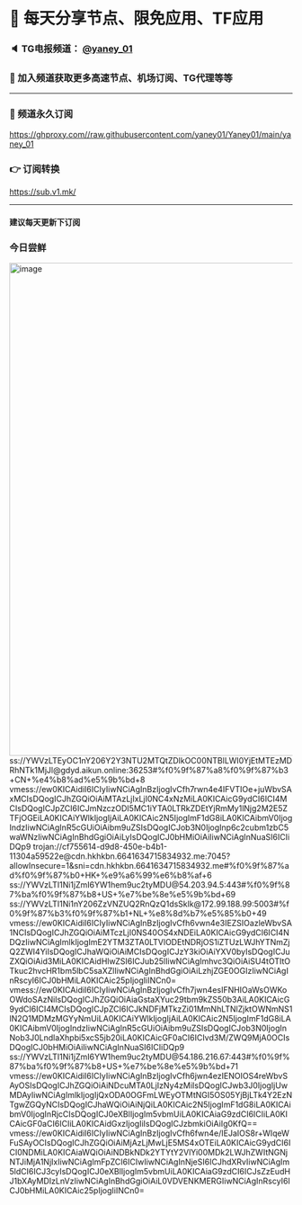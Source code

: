 # 🚀 每天分享节点、限免应用、TF应用
### 🔈 TG电报频道： [@yaney_01](https://t.me/yaney_01) 
### 🔔 加入频道获取更多高速节点、机场订阅、TG代理等等  
***
### 🔗  频道永久订阅
   https://ghproxy.com//raw.githubusercontent.com/yaney01/Yaney01/main/yaney_01
### 👉  订阅转换
   https://sub.v1.mk/
***
#### 建议每天更新下订阅
### 今日尝鲜
<img width="877" alt="image" src="https://user-images.githubusercontent.com/53202722/221729957-380daf09-e442-4bf1-821f-cb4e77bae91c.png">
ss://YWVzLTEyOC1nY206Y2Y3NTU2MTQtZDlkOC00NTBlLWI0YjEtMTEzMDRhNTk1MjJl@gdyd.aikun.online:36253#%f0%9f%87%a8%f0%9f%87%b3+CN+%e4%b8%ad%e5%9b%bd+8
vmess://ew0KICAidiI6ICIyIiwNCiAgInBzIjogIvCfh7rwn4e4IFVTIOe+juWbvSAxMCIsDQogICJhZGQiOiAiMTAzLjIxLjI0NC4xNzMiLA0KICAicG9ydCI6ICI4MCIsDQogICJpZCI6ICJmNzczODI5MC1iYTA0LTRkZDEtYjRmMy1lNjg2M2E5ZTFjOGEiLA0KICAiYWlkIjogIjAiLA0KICAic2N5IjogImF1dG8iLA0KICAibmV0IjogIndzIiwNCiAgInR5cGUiOiAibm9uZSIsDQogICJob3N0IjogInp6c2cubm1zbC5waWNzIiwNCiAgInBhdGgiOiAiLyIsDQogICJ0bHMiOiAiIiwNCiAgInNuaSI6ICIiDQp9
trojan://cf755614-d9d8-450e-b4b1-11304a59522e@cdn.hkhkbn.6641634715834932.me:7045?allowInsecure=1&sni=cdn.hkhkbn.6641634715834932.me#%f0%9f%87%ad%f0%9f%87%b0+HK+%e9%a6%99%e6%b8%af+6
ss://YWVzLTI1Ni1jZmI6YW1hem9uc2tyMDU@54.203.94.5:443#%f0%9f%87%ba%f0%9f%87%b8+US+%e7%be%8e%e5%9b%bd+69
ss://YWVzLTI1Ni1nY206ZzVNZUQ2RnQzQ1dsSklk@172.99.188.99:5003#%f0%9f%87%b3%f0%9f%87%b1+NL+%e8%8d%b7%e5%85%b0+49
vmess://ew0KICAidiI6ICIyIiwNCiAgInBzIjogIvCfh6vwn4e3IEZSIOazleWbvSA1NCIsDQogICJhZGQiOiAiMTczLjI0NS40OS4xNDEiLA0KICAicG9ydCI6ICI4NDQzIiwNCiAgImlkIjogImE2YTM3ZTA0LTVlODEtNDRjOS1iZTUzLWJhYTNmZjQ2ZWI4YiIsDQogICJhaWQiOiAiMCIsDQogICJzY3kiOiAiYXV0byIsDQogICJuZXQiOiAid3MiLA0KICAidHlwZSI6ICJub25lIiwNCiAgImhvc3QiOiAiSU4tOTItOTkuc2hvcHR1bm5lbC5saXZlIiwNCiAgInBhdGgiOiAiLzhjZGE0OGIzIiwNCiAgInRscyI6ICJ0bHMiLA0KICAic25pIjogIiINCn0=
vmess://ew0KICAidiI6ICIyIiwNCiAgInBzIjogIvCfh7jwn4esIFNHIOaWsOWKoOWdoSAzNiIsDQogICJhZGQiOiAiaGstaXYuc29tbm9kZS50b3AiLA0KICAicG9ydCI6ICI4MCIsDQogICJpZCI6ICJkNDFjMTkzZi01MmNhLTNlZjktOWNmNS1lN2Q1MDMzMGYyNmUiLA0KICAiYWlkIjogIjAiLA0KICAic2N5IjogImF1dG8iLA0KICAibmV0IjogIndzIiwNCiAgInR5cGUiOiAibm9uZSIsDQogICJob3N0IjogInNob3J0LndlaXhpbi5xcS5jb20iLA0KICAicGF0aCI6ICIvd3M/ZWQ9MjA0OCIsDQogICJ0bHMiOiAiIiwNCiAgInNuaSI6ICIiDQp9
ss://YWVzLTI1Ni1jZmI6YW1hem9uc2tyMDU@54.186.216.67:443#%f0%9f%87%ba%f0%9f%87%b8+US+%e7%be%8e%e5%9b%bd+71
vmess://ew0KICAidiI6ICIyIiwNCiAgInBzIjogIvCfh6jwn4ezIENOIOS4reWbvSAyOSIsDQogICJhZGQiOiAiNDcuMTA0LjIzNy4zMiIsDQogICJwb3J0IjogIjUwMDAyIiwNCiAgImlkIjogIjQxODA0OGFmLWEyOTMtNGI5OS05YjBjLTk4Y2EzNTgwZGQyNCIsDQogICJhaWQiOiAiNjQiLA0KICAic2N5IjogImF1dG8iLA0KICAibmV0IjogInRjcCIsDQogICJ0eXBlIjogIm5vbmUiLA0KICAiaG9zdCI6ICIiLA0KICAicGF0aCI6ICIiLA0KICAidGxzIjogIiIsDQogICJzbmkiOiAiIg0KfQ==
vmess://ew0KICAidiI6ICIyIiwNCiAgInBzIjogIvCfh6fwn4e/IEJaIOS8r+WIqeWFuSAyOCIsDQogICJhZGQiOiAiMjAzLjMwLjE5MS4xOTEiLA0KICAicG9ydCI6ICI0NDMiLA0KICAiaWQiOiAiNDBkNDk2YTYtY2VlYi00MDk2LWJhZWItNGNjNTJiMjA1NjIxIiwNCiAgImFpZCI6ICIwIiwNCiAgInNjeSI6ICJhdXRvIiwNCiAgIm5ldCI6ICJ3cyIsDQogICJ0eXBlIjogIm5vbmUiLA0KICAiaG9zdCI6ICJsZzEudHJ1bXAyMDIzLnVzIiwNCiAgInBhdGgiOiAiL0VDVENKMERGIiwNCiAgInRscyI6ICJ0bHMiLA0KICAic25pIjogIiINCn0=



